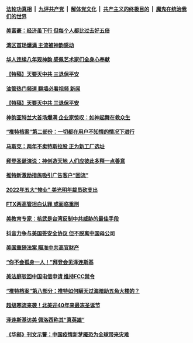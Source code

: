 ####  [法轮功真相](../../../../basic/blob/master/README.md?t=12282012) &nbsp;|&nbsp; [九评共产党](../../../../9ping.md/blob/master/README.md?t=12282012) &nbsp;|&nbsp; [解体党文化](../../../../jtdwh.md/blob/master/README.md?t=12282012)  &nbsp;|&nbsp; [共产主义的终极目的](../../../../gczydzjmd.md/blob/master/README.md?t=12282012) &nbsp;|&nbsp; [魔鬼在统治我们的世界](../../../../mgztzwmdsj.md/blob/master/README.md?t=12282012) 

#### [美富豪：经济虽下行 但每个人都比过去好五倍](../pages/soh6/682932.md?t=12282012) 
#### [湾区首场爆满 主流被神韵感动](../pages/soh6/682881.md?t=12282012) 
#### [华人连续八年观神韵 感佩艺术家们全身心奉献](../pages/soh6/682848.md?t=12282012) 
#### [【特稿】天要灭中共  三退保平安](../pages/soh6/682566.md?t=12282012) 
#### [油管热门频道 翻墙必看视频 新闻](http://129.146.143.75:81/youtube.html?12282012)
#### [【特稿】天要灭中共  三退保平安](../pages/soh6/682566.md?t=12282012) 
#### [神韵亚特兰大首场爆满 企业家惊叹：如神起舞在救众生](../pages/soh6/682563.md?t=12282012) 
#### [“推特档案”第二部份：一切都在用户不知情的情况下进行](../pages/soh6/682104.md?t=12282012) 
#### [马斯克：两年不卖特斯拉股 正为新工厂选址](../pages/soh6/682035.md?t=12282012) 
#### [拜登圣诞演说：神创造天地 人们应彼此多释一点善意](../pages/soh6/682062.md?t=12282012) 
#### [推特新激励措施吸引广告客户“回流”](../pages/soh6/682005.md?t=12282012) 
#### [2022年五大“惨业” 美光明年裁员砍支出](../pages/soh6/681936.md?t=12282012) 
#### [FTX两高管坦白认罪 或面临重刑 ](../pages/soh6/681738.md?t=12282012) 
#### [美教育专家：核武是台湾反制中共威胁的最佳手段](../pages/soh6/681711.md?t=12282012) 
#### [抖音力争与美国签安全协议 但不脱离中国母公司](../pages/soh6/681702.md?t=12282012) 
#### [美国重磅法案 瞄准中共高官财产](../pages/soh6/681600.md?t=12282012) 
#### [“你不会孤身一人！”拜登会见泽连斯基](../pages/soh6/681621.md?t=12282012) 
#### [美法庭驳回中国电信申请 维持FCC禁令](../pages/soh6/681459.md?t=12282012) 
#### [“推特档案”第八部分：推特如何瞒天过海暗助五角大楼的？](../pages/soh6/681456.md?t=12282012) 
#### [超级寒流来袭！北美迎40年来最冻圣诞节](../pages/soh6/681348.md?t=12282012) 
#### [泽连斯基访美 佩洛西称其“真英雄”](../pages/soh6/681288.md?t=12282012) 
#### [《华邮》刊文示警：中国疫情新梦魇恐为全球带来灾难](../pages/soh6/681252.md?t=12282012) 
<img src='http://gfw-breaker.win/goodnews/indexes/soh6.md' width='0px' height='0px'/>
